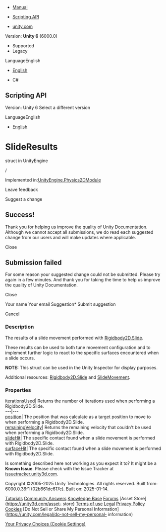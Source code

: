 [ ]()

  * [Manual](../Manual/index.html)
  * [Scripting API](../ScriptReference/index.html)

  * [unity.com](https://unity.com/)

Version: **Unity 6** (6000.0)

  * Supported
  * Legacy

LanguageEnglish

  * [English]()

  * C#

[ ](https://docs.unity3d.com)

## Scripting API

Version: Unity 6 Select a different version

LanguageEnglish

  * [English]()

# SlideResults

struct in UnityEngine

/

Implemented in:[UnityEngine.Physics2DModule](UnityEngine.Physics2DModule.html)

Leave feedback

Suggest a change

## Success!

Thank you for helping us improve the quality of Unity Documentation. Although
we cannot accept all submissions, we do read each suggested change from our
users and will make updates where applicable.

Close

## Submission failed

For some reason your suggested change could not be submitted. Please <a>try
again</a> in a few minutes. And thank you for taking the time to help us
improve the quality of Unity Documentation.

Close

Your name Your email Suggestion* Submit suggestion

Cancel

[ ]()

### Description

The results of a slide movement performed with
[Rigidbody2D.Slide](Rigidbody2D.Slide.html).

These results can be used to both tune movement configuration and to implement
further logic to react to the specific surfaces encountered when a slide
occurs.  
  
**NOTE:** This struct can be used in the Unity Inspector for display purposes.  
  
Additional resources: [Rigidbody2D.Slide](Rigidbody2D.Slide.html) and
[SlideMovement](Rigidbody2D.SlideMovement.html).

### Properties

[iterationsUsed](Rigidbody2D.SlideResults-iterationsUsed.html)| Returns the
number of iterations used when performing a Rigidbody2D.Slide.  
---|---  
[position](Rigidbody2D.SlideResults-position.html)| The position that was
calculate as a target position to move to when performing a Rigidbody2D.Slide.  
[remainingVelocity](Rigidbody2D.SlideResults-remainingVelocity.html)| Returns
the remaining velocity that couldn't be used when performing a
Rigidbody2D.Slide.  
[slideHit](Rigidbody2D.SlideResults-slideHit.html)| The specific contact found
when a slide movement is performed with Rigidbody2D.Slide.  
[surfaceHit](Rigidbody2D.SlideResults-surfaceHit.html)| The specific contact
found when a slide movement is performed with Rigidbody2D.Slide.  
  
Is something described here not working as you expect it to? It might be a
**Known Issue**. Please check with the Issue Tracker at
[issuetracker.unity3d.com](https://issuetracker.unity3d.com).

Copyright ©2005-2025 Unity Technologies. All rights reserved. Built from:
6000.0.36f1 (02b661dc617c). Built on: 2025-01-14.

[Tutorials](https://unity3d.com/learn) [Community
Answers](https://answers.unity3d.com) [Knowledge
Base](https://support.unity3d.com/hc/en-us)
[Forums](https://forum.unity3d.com) [Asset Store](https://unity3d.com/asset-
store) [Terms of use](https://docs.unity3d.com/Manual/TermsOfUse.html)
[Legal](https://unity.com/legal) [Privacy
Policy](https://unity.com/legal/privacy-policy)
[Cookies](https://unity.com/legal/cookie-policy) [Do Not Sell or Share My
Personal Information](https://unity.com/legal/do-not-sell-my-personal-
information)

[Your Privacy Choices (Cookie Settings)](javascript:void\(0\);)

